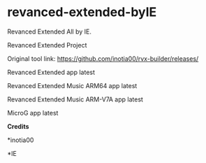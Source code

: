 # revanced-extended-byIE
Revanced Extended All by IE.

Revanced Extended Project 

Original tool link: https://github.com/inotia00/rvx-builder/releases/

Revanced Extended app latest

Revanced Extended Music ARM64 app latest

Revanced Extended Music ARM-V7A app latest

MicroG app latest

**Credits**

*inotia00

*IE


